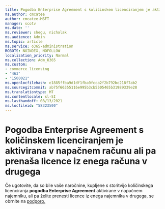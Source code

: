 ```yaml
---
title: Pogodba Enterprise Agreement s količinskem licenciranjem je aktivirana v napačnem računu
ms.author: cmcatee
author: cmcatee-MSFT
manager: scotv
ms.date: ''
ms.reviewer: shegu, nicholak
ms.audience: Admin
ms.topic: article
ms.service: o365-administration
ROBOTS: NOINDEX, NOFOLLOW
localization_priority: Normal
ms.collection: Adm_O365
ms.custom:
- commerce_licensing
- "463"
- "1500021"
ms.openlocfilehash: e1885ffba9d1df1fba0fcca2f2b792bc218f7ab2
ms.sourcegitcommit: ab75f66355116e995b3cb5505465b31989339e28
ms.translationtype: MT
ms.contentlocale: sl-SI
ms.lasthandoff: 08/13/2021
ms.locfileid: "58323500"
---
```

# <a name="volume-licensing-enterprise-agreement-activated-on-the-wrong-account-or-transferring-licenses-from-one-account-to-another"></a>Pogodba Enterprise Agreement s količinskem licenciranjem je aktivirana v napačnem računu ali pa prenaša licence iz enega računa v drugega

Če ugotovite, da so bile vaše naročnine, kupljene s storitvijo količinskega licenciranja  **pogodba Enterprise Agreement** aktivirane v napačnem najemniku, ali pa želite prenesti licence iz enega najemnika v drugega, se obrnite na [podporo.](https://go.microsoft.com/fwlink/p/?linkid=518322)